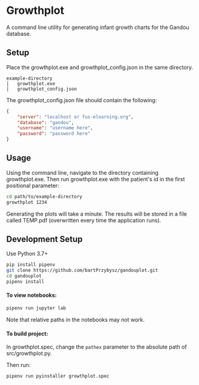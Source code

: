 # Growthplot

A command line utility for generating infant growth charts for the Gandou database.

## Setup

Place the growthplot.exe and growthplot_config.json in the same directory.
```
example-directory
|   growthplot.exe
|   growthplot_config.json
```

The growthplot_config.json file should contain the following:
``` json
{
    "server": "localhost or fus-elearning.org",
    "database": "gandou",
    "username": "username here",
    "password": "password here"
}
```

## Usage

Using the command line, navigate to the directory containing growthplot.exe. Then run growthplot.exe with the patient's id in the first positional parameter:
```bash
cd path/to/example-directory
growthplot 1234
```
Generating the plots will take a minute. The results will be stored in a file called TEMP.pdf (overwritten every time the application runs).

## Development Setup
Use Python 3.7+

``` bash
pip install pipenv
git clone https://github.com/bartPrzybysz/gandouplot.git
cd gandouplot
pipenv install
```

#### To view notebooks:
``` bash
pipenv run jupyter lab
```
Note that relative paths in the notebooks may not work.

#### To build project:
In growthplot.spec, change the `pathex` parameter to the absolute path of src/growthplot.py.

Then run:
``` bash
pipenv run pyinstaller growthplot.spec
```

